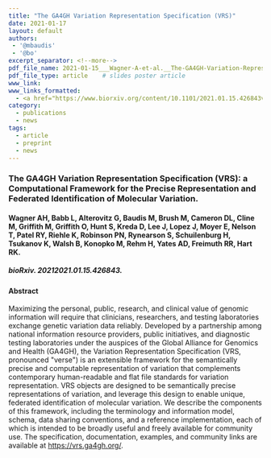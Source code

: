 ```yaml
---
title: "The GA4GH Variation Representation Specification (VRS)"
date: 2021-01-17
layout: default
authors:
 - '@mbaudis'
 - '@bo'
excerpt_separator: <!--more-->
pdf_file_name: 2021-01-15___Wagner-A-et-al.__The-GA4GH-Variation-Representation-Specification-VRS__bioRxiv-426843v1.pdf
pdf_file_type: article    # slides poster article
www_link:
www_links_formatted:
  - <a href="https://www.biorxiv.org/content/10.1101/2021.01.15.426843v1" target="_blank">[bioRxiv]</a>
category:
  - publications
  - news
tags:
  - article
  - preprint
  - news
---
```


### The GA4GH Variation Representation Specification (VRS): a Computational Framework for the Precise Representation and Federated Identification of Molecular Variation.

#### Wagner AH, Babb L, Alterovitz G, Baudis M, Brush M, Cameron DL, Cline M, Griffith M, Griffith O, Hunt S, Kreda D, Lee J, Lopez J, Moyer E, Nelson T, Patel RY, Riehle K, Robinson PN, Rynearson S, Schuilenburg H, Tsukanov K, Walsh B, Konopko M, Rehm H, Yates AD, Freimuth RR, Hart RK.

##### bioRxiv. 20212021.01.15.426843.

<!--more-->

#### Abstract

Maximizing the personal, public, research, and clinical value of genomic information will require that clinicians, researchers, and testing laboratories exchange genetic variation data reliably. Developed by a partnership among national information resource providers, public initiatives, and diagnostic testing laboratories under the auspices of the Global Alliance for Genomics and Health (GA4GH), the Variation Representation Specification (VRS, pronounced "verse") is an extensible framework for the semantically precise and computable representation of variation that complements contemporary human-readable and flat file standards for variation representation. VRS objects are designed to be semantically precise representations of variation, and leverage this design to enable unique, federated identification of molecular variation. We describe the components of this framework, including the terminology and information model, schema, data sharing conventions, and a reference implementation, each of which is intended to be broadly useful and freely available for community use. The specification, documentation, examples, and community links are available at https://vrs.ga4gh.org/.
